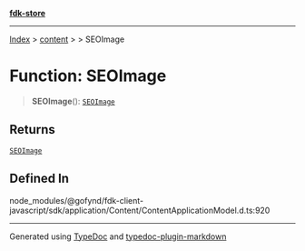 [**fdk-store**](../../../README.md)
***

[Index](../../../API.md) > [content](../../README.md) > [<internal>](../README.md) > SEOImage

# Function: SEOImage

> **SEOImage**(): [`SEOImage`](../type-aliases/type-alias.SEOImage.md)

## Returns

[`SEOImage`](../type-aliases/type-alias.SEOImage.md)

## Defined In

node\_modules/@gofynd/fdk-client-javascript/sdk/application/Content/ContentApplicationModel.d.ts:920

***
Generated using [TypeDoc](https://typedoc.org/) and [typedoc-plugin-markdown](https://www.npmjs.com/package/typedoc-plugin-markdown)
